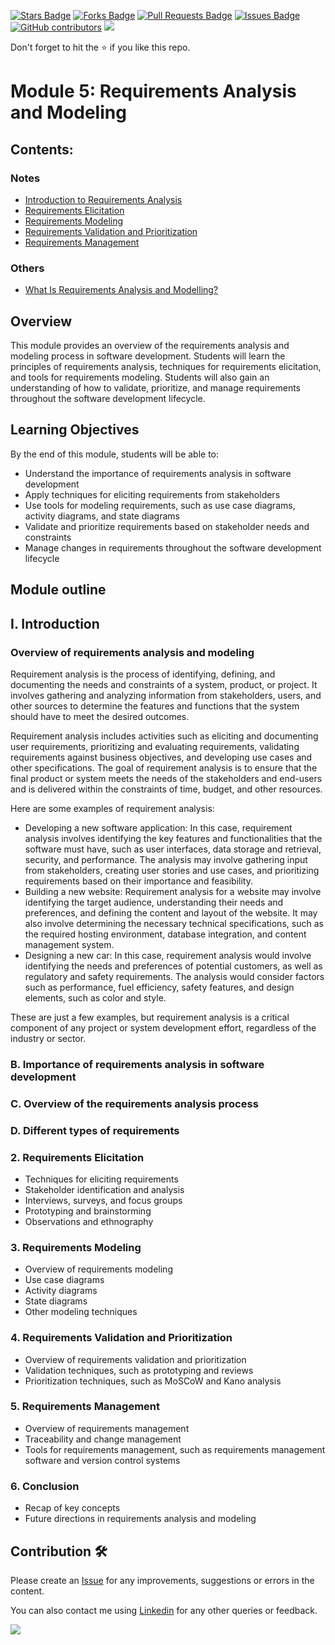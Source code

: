 <a href="https://github.com/drshahizan/software-engineering/stargazers"><img src="https://img.shields.io/github/stars/drshahizan/software-engineering" alt="Stars Badge"/></a>
<a href="https://github.com/drshahizan/software-engineering/network/members"><img src="https://img.shields.io/github/forks/drshahizan/software-engineering" alt="Forks Badge"/></a>
<a href="https://github.com/drshahizan/software-engineering/pulls"><img src="https://img.shields.io/github/issues-pr/drshahizan/software-engineering" alt="Pull Requests Badge"/></a>
<a href="https://github.com/drshahizan/software-engineering"><img src="https://img.shields.io/github/issues/drshahizan/software-engineering" alt="Issues Badge"/></a>
<a href="https://github.com/drshahizan/software-engineering/graphs/contributors"><img alt="GitHub contributors" src="https://img.shields.io/github/contributors/drshahizan/software-engineering?color=2b9348"></a>
![](https://visitor-badge.glitch.me/badge?page_id=drshahizan/software-engineering)

Don't forget to hit the :star: if you like this repo.

<!---
Module 5: Requirements Analysis and Modeling ME

Group PowerPuff Boys
1. Neo Zheng Weng A22EC0093
2. NICHOLAS WONG KHAI SHIAN A22EC0292
3. JOSEPH LAU YEO KAI A22EC0055

-->

# Module 5:  Requirements Analysis and Modeling 

## Contents:
### Notes
- [Introduction to Requirements Analysis](#1-introduction-to-requirements-analysis)
- [Requirements Elicitation](#2-requirements-elicitation)
- [Requirements Modeling](#3-requirements-modeling)
- [Requirements Validation and Prioritization](#4-requirements-validation-and-prioritization)
- [Requirements Management](#5-requirements-management)

### Others
- [What Is Requirements Analysis and Modelling?](https://techcanvass.com/blogs/requirements-analysis-and-modelling.aspx)


## Overview

This module provides an overview of the requirements analysis and modeling process in software development. Students will learn the principles of requirements analysis, techniques for requirements elicitation, and tools for requirements modeling. Students will also gain an understanding of how to validate, prioritize, and manage requirements throughout the software development lifecycle.


## Learning Objectives

By the end of this module, students will be able to:
- Understand the importance of requirements analysis in software development
- Apply techniques for eliciting requirements from stakeholders
- Use tools for modeling requirements, such as use case diagrams, activity diagrams, and state diagrams
- Validate and prioritize requirements based on stakeholder needs and constraints
- Manage changes in requirements throughout the software development lifecycle

## Module outline 
## I. Introduction
### Overview of requirements analysis and modeling
<p>Requirement analysis is the process of identifying, defining, and documenting the needs and constraints of a system, product, or project. It involves gathering and analyzing information from stakeholders, users, and other sources to determine the features and functions that the system should have to meet the desired outcomes.</p>

<p>Requirement analysis includes activities such as eliciting and documenting user requirements, prioritizing and evaluating requirements, validating requirements against business objectives, and developing use cases and other specifications. The goal of requirement analysis is to ensure that the final product or system meets the needs of the stakeholders and end-users and is delivered within the constraints of time, budget, and other resources.</p>

<p>Here are some examples of requirement analysis:</p>
<ul><li>Developing a new software application: In this case, requirement analysis involves identifying the key features and functionalities that the software must have, such as user interfaces, data storage and retrieval, security, and performance. The analysis may involve gathering input from stakeholders, creating user stories and use cases, and prioritizing requirements based on their importance and feasibility.</li>

<li>Building a new website: Requirement analysis for a website may involve identifying the target audience, understanding their needs and preferences, and defining the content and layout of the website. It may also involve determining the necessary technical specifications, such as the required hosting environment, database integration, and content management system.</li>

<li>Designing a new car: In this case, requirement analysis would involve identifying the needs and preferences of potential customers, as well as regulatory and safety requirements. The analysis would consider factors such as performance, fuel efficiency, safety features, and design elements, such as color and style.</li></ul>

<p>These are just a few examples, but requirement analysis is a critical component of any project or system development effort, regardless of the industry or sector.</p>
  
### B. Importance of requirements analysis in software development
### C. Overview of the requirements analysis process
### D. Different types of requirements

### 2. Requirements Elicitation
- Techniques for eliciting requirements
- Stakeholder identification and analysis
- Interviews, surveys, and focus groups
- Prototyping and brainstorming
- Observations and ethnography

### 3. Requirements Modeling
- Overview of requirements modeling
- Use case diagrams
- Activity diagrams
- State diagrams
- Other modeling techniques

### 4. Requirements Validation and Prioritization
- Overview of requirements validation and prioritization
- Validation techniques, such as prototyping and reviews
- Prioritization techniques, such as MoSCoW and Kano analysis

### 5. Requirements Management
- Overview of requirements management
- Traceability and change management
- Tools for requirements management, such as requirements management software and version control systems

### 6. Conclusion
- Recap of key concepts
- Future directions in requirements analysis and modeling


## Contribution 🛠️
Please create an [Issue](https://github.com/drshahizan/software-engineering/issues) for any improvements, suggestions or errors in the content.

You can also contact me using [Linkedin](https://www.linkedin.com/in/drshahizan/) for any other queries or feedback.

![](https://visitor-badge.glitch.me/badge?page_id=drshahizan)

